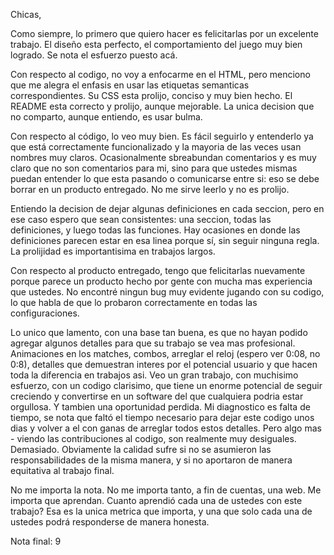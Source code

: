Chicas,

Como siempre, lo primero que quiero hacer es felicitarlas por un excelente trabajo. El diseño esta perfecto, el comportamiento del juego muy bien logrado. Se nota el esfuerzo puesto acá. 

Con respecto al codigo, no voy a enfocarme en el HTML, pero menciono que me alegra el enfasis en usar las etiquetas semanticas correspondientes. Su CSS esta prolijo, conciso y muy bien hecho. El README esta correcto y prolijo, aunque mejorable. La unica decision que no comparto, aunque entiendo, es usar bulma. 

Con respecto al código, lo veo muy bien. Es fácil seguirlo y entenderlo ya que está correctamente funcionalizado y la mayoria de las veces usan nombres muy claros. Ocasionalmente sbreabundan comentarios y es muy claro que no son comentarios para mi, sino para que ustedes mismas puedan entender lo que esta pasando o comunicarse entre si: eso se debe borrar en un producto entregado. No me sirve leerlo y no es prolijo.  

Entiendo la decision de dejar algunas definiciones en cada seccion, pero en ese caso espero que sean consistentes: una seccion, todas las definiciones, y luego todas las funciones. Hay ocasiones en donde las definiciones parecen estar en esa linea porque sí, sin seguir ninguna regla. La prolijidad es importantisima en trabajos largos. 

Con respecto al producto entregado, tengo que felicitarlas nuevamente porque parece un producto hecho por gente con mucha mas experiencia que ustedes. No encontré ningun bug muy evidente jugando con su codigo, lo que habla de que lo probaron correctamente en todas las configuraciones. 

Lo unico que lamento, con una base tan buena, es que no hayan podido agregar algunos detalles para que su trabajo se vea mas profesional. Animaciones en los matches, combos, arreglar el reloj (espero ver 0:08, no 0:8), detalles que demuestran interes por el potencial usuario y que hacen toda la diferencia en trabajos asi. 
Veo un gran trabajo, con muchisimo esfuerzo, con un codigo clarisimo, que tiene un enorme potencial de seguir creciendo y convertirse en un software del que cualquiera podria estar orgullosa. Y tambien una oportunidad perdida. Mi diagnostico es falta de tiempo, se nota que faltó el tiempo necesario para dejar este codigo unos dias y volver a el con ganas de arreglar todos estos detalles. Pero algo mas - viendo las contribuciones al codigo, son realmente muy desiguales. Demasiado. Obviamente la calidad sufre si no se asumieron las responsabilidades de la misma manera, y si no aportaron de manera equitativa al trabajo final. 

No me importa la nota. No me importa tanto, a fin de cuentas, una web. Me importa que aprendan. Cuanto aprendió cada una de ustedes con este trabajo? Esa es la unica metrica que importa, y una que solo cada una de ustedes podrá responderse de manera honesta. 


Nota final: 9

